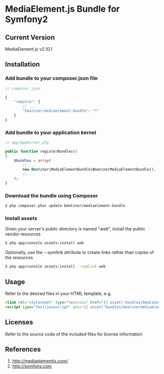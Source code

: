 # MediaElement.js Bundle for Symfony2

## Current Version

MediaElement.js v2.10.1

## Installation

### Add bundle to your composer.json file

``` js
// composer.json

{
    "require": {
		// ...
        "bmatzner/mediaelement-bundle": "*"
    }
}
```

### Add bundle to your application kernel

``` php
// app/AppKernel.php

public function registerBundles()
{
    $bundles = array(
        // ...
        new Bmatzner\MediaElementBundle\BmatznerMediaElementBundle(),
        // ...
    );
}
```

### Download the bundle using Composer

``` bash
$ php composer.phar update bmatzner/mediaelement-bundle
```

### Install assets

Given your server's public directory is named "web", install the public vendor resources

``` bash
$ php app/console assets:install web
```

Optionally, use the --symlink attribute to create links rather than copies of the resources 

``` bash
$ php app/console assets:install --symlink web
```

## Usage

Refer to the desired files in your HTML template, e.g.

``` html
<link rel="stylesheet" type="text/css" href="{{ asset('bundles/bmatznermediaelement/mediaelementplayer.min.css') }}" />
<script type="text/javascript" src="{{ asset('bundles/bmatznermediaelement/mediaelement-and-player.min.js') }}"></script>
```

## Licenses

Refer to the source code of the included files for license information

## References

1. http://mediaelementjs.com/
2. http://symfony.com
